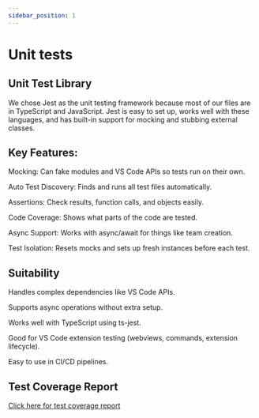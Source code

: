 ```yaml
---
sidebar_position: 1
---
```

# Unit tests

## Unit Test Library

We chose Jest as the unit testing framework because most of our files are in TypeScript and JavaScript. Jest is easy to set up, works well with these languages, and has built-in support for mocking and stubbing external classes.

## Key Features:

Mocking: Can fake modules and VS Code APIs so tests run on their own.

Auto Test Discovery: Finds and runs all test files automatically.

Assertions: Check results, function calls, and objects easily.

Code Coverage: Shows what parts of the code are tested.

Async Support: Works with async/await for things like team creation.

Test Isolation: Resets mocks and sets up fresh instances before each test.

## Suitability
Handles complex dependencies like VS Code APIs.

Supports async operations without extra setup.

Works well with TypeScript using ts-jest.

Good for VS Code extension testing (webviews, commands, extension lifecycle).

Easy to use in CI/CD pipelines.

## Test Coverage Report

<a href="/test-coverage/index.html" target="_blank">Click here for test coverage report</a>